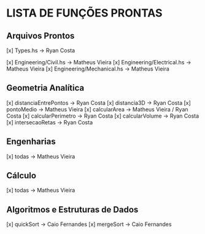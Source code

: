 # LISTA DE FUNÇÕES PRONTAS

## Arquivos Prontos
[x] Types.hs -> Ryan Costa

[x] Engineering/Civil.hs -> Matheus Vieira
[x] Engineering/Electrical.hs -> Matheus Vieira
[x] Engineering/Mechanical.hs -> Matheus Vieira


## Geometria Analítica
[x] distanciaEntrePontos -> Ryan Costa
[x] distancia3D -> Ryan Costa
[x] pontoMedio -> Matheus Vieira
[x] calcularArea -> Matheus Vieira / Ryan Costa
[x] calcularPerimetro -> Ryan Costa
[x] calcularVolume -> Ryan Costa
[x] intersecaoRetas -> Ryan Costa

## Engenharias
[x]  todas -> Matheus Vieira

## Cálculo
[x] todas -> Matheus Vieira 

## Algoritmos e Estruturas de Dados
[x] quickSort -> Caio Fernandes
[x] mergeSort -> Caio Fernandes

